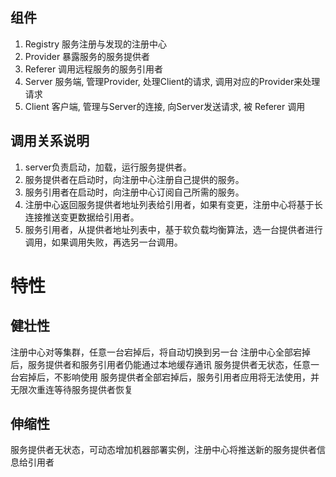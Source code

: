 ## 组件
1. Registry	服务注册与发现的注册中心
2. Provider	暴露服务的服务提供者
3. Referer	调用远程服务的服务引用者
4. Server 服务端, 管理Provider, 处理Client的请求, 调用对应的Provider来处理请求
5. Client 客户端, 管理与Server的连接, 向Server发送请求, 被 Referer 调用


## 调用关系说明
1. server负责启动，加载，运行服务提供者。
2. 服务提供者在启动时，向注册中心注册自己提供的服务。
3. 服务引用者在启动时，向注册中心订阅自己所需的服务。
4. 注册中心返回服务提供者地址列表给引用者，如果有变更，注册中心将基于长连接推送变更数据给引用者。
5. 服务引用者，从提供者地址列表中，基于软负载均衡算法，选一台提供者进行调用，如果调用失败，再选另一台调用。


# 特性

## 健壮性
注册中心对等集群，任意一台宕掉后，将自动切换到另一台
注册中心全部宕掉后，服务提供者和服务引用者仍能通过本地缓存通讯
服务提供者无状态，任意一台宕掉后，不影响使用
服务提供者全部宕掉后，服务引用者应用将无法使用，并无限次重连等待服务提供者恢复

## 伸缩性
服务提供者无状态，可动态增加机器部署实例，注册中心将推送新的服务提供者信息给引用者

